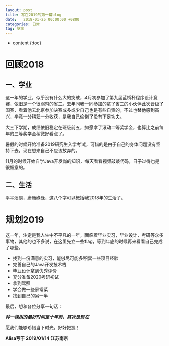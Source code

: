 ```yaml
---
layout: post
title: 写在2019的第一篇blog
date:   2018-01-25 00:00:00 +0800
categories: 日常
tag: 随笔
---
```


* content
{:toc}
## 

# 回顾2018  

## 一、学业  

这一年的学业，似乎没有什么大的突破，4月初参加了第九届蓝桥杯程序设计竞赛，依旧是一个很弱鸡的省三。去年同我一同参加的拿了省三的小伙伴此次晋级了国赛，看着他去北京参加决赛或多或少自己也是有些自责的，不过也替他感到高兴，毕竟一分耕耘一分收获，是我自己偷懒了没有下足功夫。  

大三下学期，成绩依旧稳定在班级前五，如愿拿了滚动二等奖学金，也算比之前每年的三等奖学金稍微好看点了。  

暑假的时候开始准备2019研究生入学考试，可惜的是由于自己的身体问题没有坚持下去，现在想来自己不应该放弃的。  

11月的时候开始自学Java开发岗的知识，每天看看视频敲敲代码，日子过得也是很惬意的。  

## 二、生活  

平平淡淡，庸庸碌碌，这八个字可以概括我2018年的生活了。  

# 规划2019  

这一年，注定是我人生中不平凡的一年，面临着毕业实习，毕业设计，考研等众多事物，其他的也不多说，在这里先立一些flag，等到年底的时候再来看看自己完成了哪些。  

- 找到一份满意的实习，能够尽可能多积累一些项目经验
- 完善自己的Java开发技术栈
- 毕业设计拿到优秀评价
- 充分准备2020考研初试
- 拿到驾照
- 学会做一些家常菜
- 找到自己的另一半

最后，想和各位分享一句话：  

***种一棵树的最好时间是十年前，其次是现在***  

愿我们能够珍惜当下时光，好好把握！  

**Alisa写于   2019/01/14    江苏南京**



​		